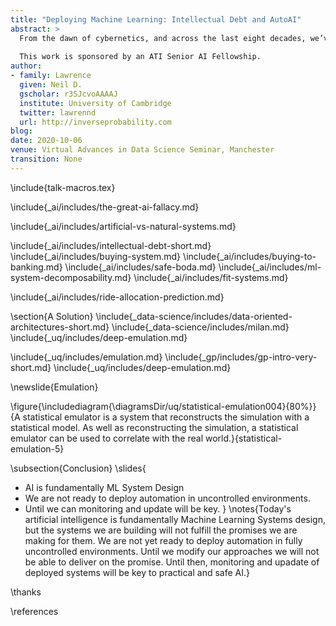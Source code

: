```yaml
---
title: "Deploying Machine Learning: Intellectual Debt and AutoAI"
abstract: >
  From the dawn of cybernetics, and across the last eight decades, we’ve worked to make machine learning methods successful. But now that these methods are being widely adopted we need to deal with the consequences of success. Many of those consequences can only be understood when a holistic approach to the machine learning problem is considered: the deployment of a method within a context for a particular objective. In this circumstance, it’s easy to see that questions of interpretability, fairness and transparency are all contextual. In this talk we summarize this challenge using Jonathan Zittrain’s term of “intellectual debt”, we discuss how it pans out in reality and how this challenge could be addressed using machine learning techniques to give us “Auto AI”.
  
  This work is sponsored by an ATI Senior AI Fellowship.
author:
- family: Lawrence
  given: Neil D.
  gscholar: r3SJcvoAAAAJ
  institute: University of Cambridge
  twitter: lawrennd
  url: http://inverseprobability.com
blog: 
date: 2020-10-06
venue: Virtual Advances in Data Science Seminar, Manchester
transition: None
---
```


\include{talk-macros.tex}

\include{_ai/includes/the-great-ai-fallacy.md}

\include{_ai/includes/artificial-vs-natural-systems.md}

\include{_ai/includes/intellectual-debt-short.md}
\include{_ai/includes/buying-system.md}
\include{_ai/includes/buying-to-banking.md}
\include{_ai/includes/safe-boda.md}
\include{_ai/includes/ml-system-decomposability.md}
\include{_ai/includes/fit-systems.md}

\include{_ai/includes/ride-allocation-prediction.md}

\section{A Solution}
\include{_data-science/includes/data-oriented-architectures-short.md}
\include{_data-science/includes/milan.md}
\include{_uq/includes/deep-emulation.md}

\include{_uq/includes/emulation.md}
\include{_gp/includes/gp-intro-very-short.md}
\include{_uq/includes/deep-emulation.md}


\newslide{Emulation}

\figure{\includediagram{\diagramsDir/uq/statistical-emulation004}{80%}}{A statistical emulator is a system that reconstructs the simulation with a statistical model. As well as reconstructing the simulation, a statistical emulator can be used to correlate with the real world.}{statistical-emulation-5}

\subsection{Conclusion}
\slides{
* AI is fundamentally ML System Design
* We are not ready to deploy automation in uncontrolled environments.
* Until we can monitoring and update will be key.
}
\notes{Today's artificial intelligence is fundamentally Machine Learning Systems design, but the systems we are building will not fulfill the promises we are making for them. We are not yet ready to deploy automation in fully uncontrolled environments. Until we modify our approaches we will not be able to deliver on the promise. Until then, monitoring and upadate of deployed systems will be key to practical and safe AI.}

\thanks

\references




